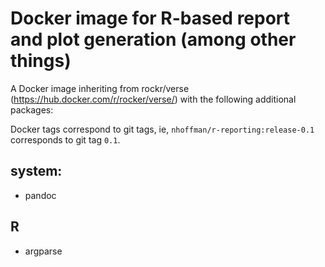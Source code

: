 # Docker image for R-based report and plot generation (among other things)

A Docker image inheriting from rockr/verse
(https://hub.docker.com/r/rocker/verse/) with the following additional
packages:

Docker tags correspond to git tags, ie,
``nhoffman/r-reporting:release-0.1`` corresponds to git tag ``0.1``.

## system:

* pandoc

## R

* argparse
